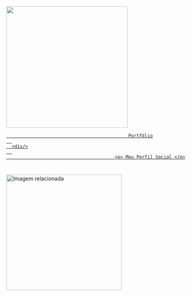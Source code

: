 
<html>
<head>
  
</style>
  
  
  
  
  
  
  
<a href="https://www.linkedin.com/in/clevertonkley//" title="Photo Editing">
<img border="0" data-original-height="281" data-original-width="281" height="320" src="https://1.bp.blogspot.com/-Hkc0p45h4OA/W1nKJiMqksI/AAAAAAAAElY/S8wcr0wqooYqxOdOag25HVyxKdP3laTxgCLcBGAs/s320/bloggif_5b59c773651dc.gif" width="320">









<body>
  <style>
{
   border: 5px navy;
   border-style: dotted double;
   margin: 2em;
   padding: 2em;

   /* O fundo se extende até dentro da fronteira da borda. */ 
   background: #F8D575;
   background-clip: padding-box;
 }
</style>
  
    
 
 
 <div> 
 
 
 
                                                 Portfólio
      
      <div/>
      
                                            <p> Meu Perfil Social </p>
                                            
                                            
                                            
                                            
                                            
<img class="irc_mi" src="https://ctovision.com/wp-content/uploads/daftpunktocat-thomas.gif" onload="typeof google==='object'&amp;&amp;google.aft&amp;&amp;google.aft(this)" width="304" height="304" style="margin-top: 25px;" alt="Imagem relacionada">











